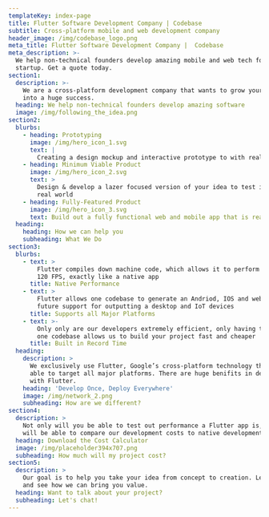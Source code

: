 ```yaml
---
templateKey: index-page
title: Flutter Software Development Company | Codebase
subtitle: Cross-platform mobile and web development company
header_image: /img/codebase_logo.png
meta_title: Flutter Software Development Company |  Codebase
meta_description: >-
  We help non-technical founders develop amazing mobile and web tech for their
  startup. Get a quote today.
section1:
  description: >-
    We are a cross-platform development company that wants to grow your idea
    into a huge success.
  heading: We help non-technical founders develop amazing software
  image: /img/following_the_idea.png
section2:
  blurbs:
    - heading: Prototyping
      image: /img/hero_icon_1.svg
      text: |
        Creating a design mockup and interactive prototype to with real people
    - heading: Minimum Viable Product
      image: /img/hero_icon_2.svg
      text: >
        Design & develop a lazer focused version of your idea to test in the
        real world
    - heading: Fully-Featured Product
      image: /img/hero_icon_3.svg
      text: Build out a fully functional web and mobile app that is ready to scale
  heading:
    heading: How we can help you
    subheading: What We Do
section3:
  blurbs:
    - text: >
        Flutter compiles down machine code, which allows it to perform at 60 &
        120 FPS, exactly like a native app
      title: Native Performance
    - text: >
        Flutter allows one codebase to generate an Andriod, IOS and web app with
        future support for outputting a desktop and IoT devices
      title: Supports all Major Platforms
    - text: >-
        Only only are our developers extremely efficient, only having to write
        one codebase allows us to build your project fast and cheaper 
      title: Built in Record Time
  heading:
    description: >
      We exclusively use Flutter, Google’s cross-platform technology that is
      able to target all major platforms. There are huge benifits in developing
      with Flutter.
    heading: 'Develop Once, Deploy Everywhere'
    image: /img/network_2.png
    subheading: How are we different?
section4:
  description: >
    Not only will you be able to test out performance a Flutter app is, but you
    will be able to compare our development costs to native development.
  heading: Download the Cost Calculator
  image: /img/placeholder394x707.png
  subheading: How much will my project cost?
section5:
  description: >
    Our goal is to help you take your idea from concept to creation. Let’s chat
    and see how we can bring you value.
  heading: Want to talk about your project?
  subheading: Let's chat!
---
```


